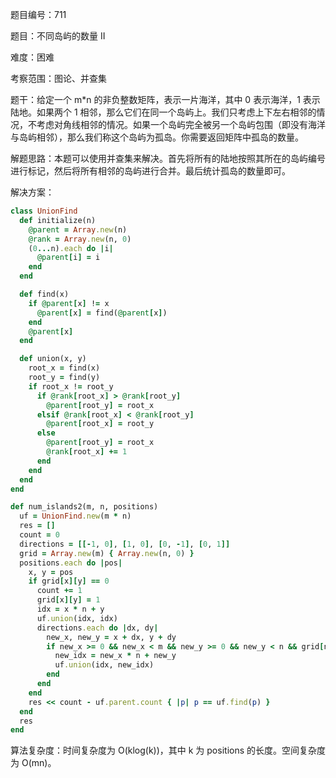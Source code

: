 题目编号：711

题目：不同岛屿的数量 II

难度：困难

考察范围：图论、并查集

题干：给定一个 m*n 的非负整数矩阵，表示一片海洋，其中 0 表示海洋，1 表示陆地。如果两个 1 相邻，那么它们在同一个岛屿上。我们只考虑上下左右相邻的情况，不考虑对角线相邻的情况。如果一个岛屿完全被另一个岛屿包围（即没有海洋与岛屿相邻），那么我们称这个岛屿为孤岛。你需要返回矩阵中孤岛的数量。

解题思路：本题可以使用并查集来解决。首先将所有的陆地按照其所在的岛屿编号进行标记，然后将所有相邻的岛屿进行合并。最后统计孤岛的数量即可。

解决方案：

```ruby
class UnionFind
  def initialize(n)
    @parent = Array.new(n)
    @rank = Array.new(n, 0)
    (0...n).each do |i|
      @parent[i] = i
    end
  end

  def find(x)
    if @parent[x] != x
      @parent[x] = find(@parent[x])
    end
    @parent[x]
  end

  def union(x, y)
    root_x = find(x)
    root_y = find(y)
    if root_x != root_y
      if @rank[root_x] > @rank[root_y]
        @parent[root_y] = root_x
      elsif @rank[root_x] < @rank[root_y]
        @parent[root_x] = root_y
      else
        @parent[root_y] = root_x
        @rank[root_x] += 1
      end
    end
  end
end

def num_islands2(m, n, positions)
  uf = UnionFind.new(m * n)
  res = []
  count = 0
  directions = [[-1, 0], [1, 0], [0, -1], [0, 1]]
  grid = Array.new(m) { Array.new(n, 0) }
  positions.each do |pos|
    x, y = pos
    if grid[x][y] == 0
      count += 1
      grid[x][y] = 1
      idx = x * n + y
      uf.union(idx, idx)
      directions.each do |dx, dy|
        new_x, new_y = x + dx, y + dy
        if new_x >= 0 && new_x < m && new_y >= 0 && new_y < n && grid[new_x][new_y] == 1
          new_idx = new_x * n + new_y
          uf.union(idx, new_idx)
        end
      end
    end
    res << count - uf.parent.count { |p| p == uf.find(p) }
  end
  res
end
```

算法复杂度：时间复杂度为 O(klog(k))，其中 k 为 positions 的长度。空间复杂度为 O(mn)。